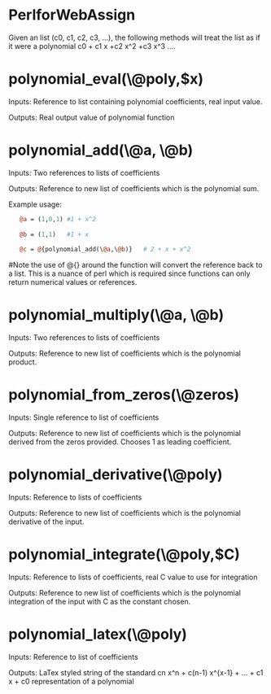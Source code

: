 # PerlforWebAssign

Given an list (c0, c1, c2, c3, ...), the following methods will treat the list as if it were a polynomial c0 + c1 x +c2 x^2 +c3 x^3 ....


# polynomial_eval(\\@poly,$x)

Inputs: Reference to list containing polynomial coefficients, real input value.

Outputs: Real output value of polynomial function

# polynomial_add(\\@a, \\@b)

Inputs: Two references to lists of coefficients

Outputs: Reference to new list of coefficients which is the polynomial sum.

Example usage:
```perl
   @a = (1,0,1) #1 + x^2
   
   @b = (1,1)   #1 + x
   
   @c = @{polynomial_add(\@a,\@b)}   # 2 + x + x^2
```
   #Note the use of @{} around the function will convert the reference back to a list. This is a nuance of perl which is required since functions can only return numerical values or references.
   
   
# polynomial_multiply(\\@a, \\@b)

Inputs: Two references to lists of coefficients

Outputs: Reference to new list of coefficients which is the polynomial product.


# polynomial_from_zeros(\\@zeros)

Inputs: Single reference to list of coefficients

Outputs: Reference to new list of coefficients which is the polynomial derived from the zeros provided. Chooses 1 as leading coefficient.


# polynomial_derivative(\\@poly)

Inputs: Reference to lists of coefficients

Outputs: Reference to new list of coefficients which is the polynomial derivative of the input.


# polynomial_integrate(\\@poly,$C)

Inputs: Reference to lists of coefficients, real C value to use for integration

Outputs: Reference to new list of coefficients which is the polynomial integration of the input with C as the constant chosen.


# polynomial_latex(\\@poly)

Inputs: Reference to list of coefficients

Outputs: LaTex styled string of the standard cn x^n + c(n-1) x^{x-1} + ... + c1 x + c0 representation of a polynomial

